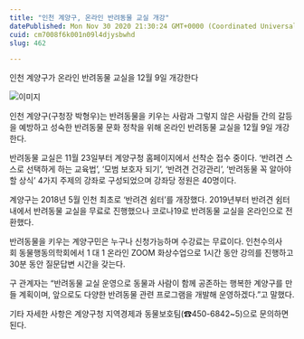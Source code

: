 ```yaml
---
title: "인천 계양구, 온라인 반려동물 교실 개강"
datePublished: Mon Nov 30 2020 21:30:24 GMT+0000 (Coordinated Universal Time)
cuid: cm7008f6k001n09l4djysbwhd
slug: 462

---
```



인천 계양구가 온라인 반려동물 교실을 12월 9일 개강한다

![이미지](https://cdn.hashnode.com/res/hashnode/image/upload/v1739249478046/63d8cb53-faab-4cc0-9f59-6ca24962f031.jpeg)

인천 계양구(구청장 박형우)는 반려동물을 키우는 사람과 그렇지 않은 사람들 간의 갈등을 예방하고 성숙한 반려동물 문화 정착을 위해 온라인 반려동물 교실을 12월 9일 개강한다.

반려동물 교실은 11월 23일부터 계양구청 홈페이지에서 선착순 접수 중이다. ‘반려견 스스로 선택하게 하는 교육법’, ‘모범 보호자 되기’, ‘반려견 건강관리’, ‘반려동물 꼭 알아야 할 상식’ 4가지 주제의 강좌로 구성되었으며 강좌당 정원은 40명이다.

계양구는 2018년 5월 인천 최초로 ‘반려견 쉼터’를 개장했다. 2019년부터 반려견 쉼터 내에서 반려동물 교실을 무료로 진행했으나 코로나19로 반려동물 교실을 온라인으로 전환했다.

반려동물을 키우는 계양구민은 누구나 신청가능하며 수강료는 무료이다. 인천수의사회 동물행동의학회에서 1 대 1 온라인 ZOOM 화상수업으로 1시간 동안 강의를 진행하고 30분 동안 질문답변 시간을 갖는다.

구 관계자는 “반려동물 교실 운영으로 동물과 사람이 함께 공존하는 행복한 계양구를 만들 계획이며, 앞으로도 다양한 반려동물 관련 프로그램을 개발해 운영하겠다.”고 말했다.

기타 자세한 사항은 계양구청 지역경제과 동물보호팀(☎450-6842~5)으로 문의하면 된다.